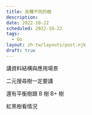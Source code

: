 ```yaml
---
title: 各種不同的樹
description: 
date: 2022-10-22
scheduled: 2022-10-22
tags:
  - Go
layout: zh-tw/layouts/post.njk
draft: true
---
```


講資料結構與應用場景

二元搜尋樹一定要講

還有平衡樹跟 B 樹 B+ 樹

紅黑樹看情況